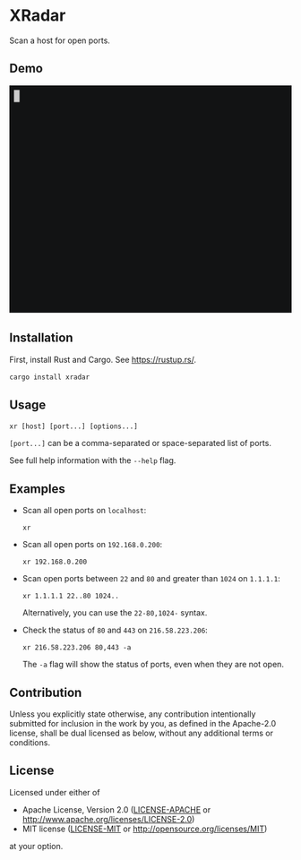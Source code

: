 # XRadar

Scan a host for open ports.

## Demo

[![ASCII Demo](https://github.com/miraclx/xradar/raw/master/media/demo.gif)](https://asciinema.org/a/495524?autoplay=1 "Click to view ASCII")

## Installation

First, install Rust and Cargo. See <https://rustup.rs/>.

```bash
cargo install xradar
```

## Usage

```text
xr [host] [port...] [options...]
```

`[port...]` can be a comma-separated or space-separated list of ports.

See full help information with the `--help` flag.

## Examples

- Scan all open ports on `localhost`:

  ```console
  xr
  ```

- Scan all open ports on `192.168.0.200`:
  
  ```console
  xr 192.168.0.200
  ```

- Scan open ports between `22` and `80` and greater than `1024` on `1.1.1.1`:
  
  ```console
  xr 1.1.1.1 22..80 1024..
  ```

  Alternatively, you can use the `22-80,1024-` syntax.

- Check the status of `80` and `443` on `216.58.223.206`:

  ```console
  xr 216.58.223.206 80,443 -a
  ```

  The `-a` flag will show the status of ports, even when they are not open.

## Contribution

Unless you explicitly state otherwise, any contribution intentionally submitted
for inclusion in the work by you, as defined in the Apache-2.0 license, shall be
dual licensed as below, without any additional terms or conditions.

## License

Licensed under either of

- Apache License, Version 2.0
   ([LICENSE-APACHE](LICENSE-APACHE) or <http://www.apache.org/licenses/LICENSE-2.0>)
- MIT license
   ([LICENSE-MIT](LICENSE-MIT) or <http://opensource.org/licenses/MIT>)

at your option.
